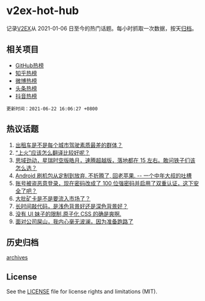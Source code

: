 # v2ex-hot-hub

 记录[V2EX](https://www.v2ex.com/)从 2021-01-06 日至今的热门话题。每小时抓取一次数据，按天[归档](archives)。
 
 ## 相关项目

- [GitHub热榜](https://github.com/lonnyzhang423/github-hot-hub)
- [知乎热榜](https://github.com/lonnyzhang423/zhihu-hot-hub)
- [微博热榜](https://github.com/lonnyzhang423/weibo-hot-hub)
- [头条热榜](https://github.com/lonnyzhang423/toutiao-hot-hub)
- [抖音热榜](https://github.com/lonnyzhang423/douyin-hot-hub)


 `更新时间：2021-06-22 16:06:27 +0800`

## 热议话题

1. [出租车是不是每个城市驾驶素质最差的群体？](https://www.v2ex.com/t/784977)
1. [“上火”应该怎么翻译比较好呢？](https://www.v2ex.com/t/784881)
1. [思域劲动，星瑞时空版皓月，速腾超越版，落地都在 15 左右。敢问铁子们该怎么选？](https://www.v2ex.com/t/784974)
1. [Android 刷机包从定制到放弃. 不折腾了, 回老苹果. -- 一个中年大叔的吐槽](https://www.v2ex.com/t/784982)
1. [账号被盗恶意登录，现在密码改成了 100 位强密码并启用了双重认证，这下安全了吧？](https://www.v2ex.com/t/784949)
1. [大批矿卡是不是要流入市场了？](https://www.v2ex.com/t/784880)
1. [长时间敲代码，是浅色背景好还是深色背景好？](https://www.v2ex.com/t/785006)
1. [没有 UI 妹子的限制,原子化 CSS 的确是爽啊.](https://www.v2ex.com/t/784909)
1. [面对公司屎山，我内心毫无波澜，因为准备跑路了](https://www.v2ex.com/t/784953)

## 历史归档

[archives](archives)

## License

See the [LICENSE](LICENSE) file for license rights and limitations (MIT).
